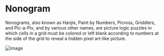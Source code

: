 # Nonogram
Nonograms, also known as Hanjie, Paint by Numbers, Picross, Griddlers, and Pic-a-Pix, and by various other names, are picture logic puzzles in which cells in a grid must be colored or left blank according to numbers at the side of the grid to reveal a hidden pixel art-like picture.   
   
![image](https://github.com/sinchan-s/nonogram/assets/63915540/b2d3129e-a120-4083-9c9c-80fbeeea1b42)

